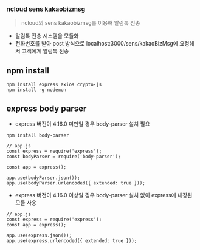 ### ncloud sens kakaobizmsg
> ncloud의 sens kakaobizmsg를 이용해 알림톡 전송
 - 알림톡 전송 시스템을 모듈화
 - 전화번호를 받아 post 방식으로 localhost:3000/sens/kakaoBizMsg에 요청해서 고객에게 알림톡 전송

## npm install
```
npm install express axios crypto-js
npm install -g nodemon
```

## express body parser
 - express 버전이 4.16.0 미만일 경우 body-parser 설치 필요
```
npm install body-parser

// app.js
const express = require('express');
const bodyParser = require('body-parser');

const app = express();

app.use(bodyParser.json());
app.use(bodyParser.urlencoded({ extended: true }));
```

 - express 버전이 4.16.0 이상일 경우 body-parser 설치 없이 express에 내장된 모듈 사용
```
// app.js
const express = require('express');
const app = express();

app.use(express.json());
app.use(express.urlencoded({ extended: true }));
```